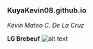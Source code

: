 ### KuyaKevin08.github.io
*Kevin Mateo C. De La Cruz*

**LG Brebeuf**
![alt text](https://www.google.com/url?sa=i&url=https%3A%2F%2Fwww.entrepreneur.com%2Fscience-technology%2Fhow-to-use-memes-to-attract-more-attention-online%2F315895&psig=AOvVaw1CdsbSozH4OyRd_30ajRcf&ust=1673655213584000&source=images&cd=vfe&ved=0CBAQjRxqFwoTCICyzeihw_wCFQAAAAAdAAAAABAD)
